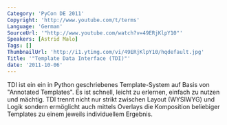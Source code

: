 ```yaml
---
Category: 'PyCon DE 2011'
Copyright: 'http://www.youtube.com/t/terms'
Language: 'German'
SourceUrl: '"http://www.youtube.com/watch?v=49ERjKlpY10"'
Speakers: [Astrid Malo]
Tags: []
ThumbnailUrl: 'http://i1.ytimg.com/vi/49ERjKlpY10/hqdefault.jpg'
Title: '"Template Data Interface (TDI)"'
date: '2011-10-06'
---
```

TDI ist ein ein in Python geschriebenes Template-System auf Basis von "Annotated Templates". Es ist schnell, leicht zu erlernen, einfach zu nutzen und mächtig. TDI trennt nicht nur strikt zwischen Layout (WYSIWYG) und Logik sondern ermöglicht auch mittels Overlays die Komposition beliebiger Templates zu einem jeweils individuellem Ergebnis.